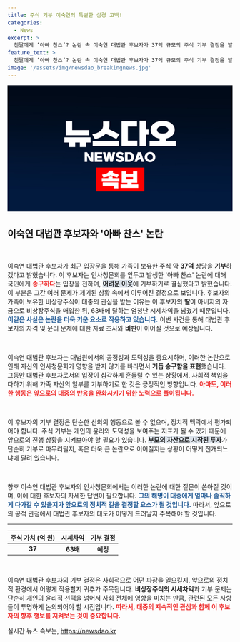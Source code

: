 ```yaml
---
title: 주식 기부 이숙연의 특별한 심경 고백!
categories:
  - News
excerpt: >
  친딸에게 ‘아빠 찬스’? 논란 속 이숙연 대법관 후보자가 37억 규모의 주식 기부 결정을 발표했습니다! 과연 진정성은?
feature_text: >
  친딸에게 ‘아빠 찬스’? 논란 속 이숙연 대법관 후보자가 37억 규모의 주식 기부 결정을 발표했습니다! 과연 진정성은?
image: '/assets/img/newsdao_breakingnews.jpg'
---
```


<p><img src="/assets/img/newsdao_breakingnews.jpg" alt="firstkoreanews 속보" /></p>

<h2 data-ke-size="size26">이숙연 대법관 후보자와 '아빠 찬스' 논란</h2>

<p data-ke-size="size16">&nbsp;</p>  

<p>이숙연 대법관 후보자가 최근 입장문을 통해 가족이 보유한 주식 약 <b>37억</b> 상당을 <b>기부</b>하겠다고 밝혔습니다. 이 후보자는 인사청문회를 앞두고 발생한 '아빠 찬스' 논란에 대해 국민에게 <b><span style="color: #ee2323;">송구하다</span></b>는 입장을 전하며, <b><span style="background-color: #21538527;">어려운 이웃</span></b>에 기부하기로 결심했다고 밝혔습니다. 이 부분은 그간 여러 문제가 제기된 상황 속에서 이루어진 결정으로 보입니다. 후보자의 가족이 보유한 비상장주식이 대중의 관심을 받는 이유는 이 후보자의 <b>딸</b>이 아버지의 자금으로 비상장주식을 매입한 뒤, 63배에 달하는 엄청난 시세차익을 남겼기 때문입니다. <b><span style="color: #1a5490;">이같은 사실은 논란을 더욱 키운 요소로 작용하고 있습니다.</span></b> 이번 사건을 통해 대법관 후보자의 자격 및 윤리 문제에 대한 자료 조사와 <b>비판</b>이 이어질 것으로 예상됩니다. </p>

<p data-ke-size="size16">&nbsp;</p>

<p>이숙연 대법관 후보자는 대법원에서의 공정성과 도덕성을 중요시하며, 이러한 논란으로 인해 자신의 인사청문회가 영향을 받지 않기를 바라면서 <b>거듭 송구함을 표현</b>했습니다. 그동안 대법관 후보자로서의 입장이 심각하게 흔들릴 수 있는 상황에서, 사회적 책임을 다하기 위해 가족 자산의 일부를 기부하기로 한 것은 긍정적인 방향입니다. <b><span style="color: #ee2323;">아마도, 이러한 행동은 앞으로의 대중의 반응을 완화시키기 위한 노력으로 풀이됩니다.</span></b> </p>

<p data-ke-size="size16">&nbsp;</p>

<p>이 후보자의 기부 결정은 단순한 선의의 행동으로 볼 수 없으며, 정치적 맥락에서 평가되어야 합니다. 주식 기부는 개인의 윤리와 도덕성을 보여주는 지표가 될 수 있기 때문에 앞으로의 진행 상황을 지켜보아야 할 필요가 있습니다. <b><span style="background-color: #21538527;">부모의 자산으로 시작된 투자</span></b>가 단순히 기부로 마무리될지, 혹은 더욱 큰 논란으로 이어질지는 상황이 어떻게 전개되느냐에 달려 있습니다. </p>

<p data-ke-size="size16">&nbsp;</p>

<p>향후 이숙연 대법관 후보자의 인사청문회에서는 이러한 논란에 대한 질문이 쏟아질 것이며, 이에 대한 후보자의 자세한 답변이 필요합니다. <b><span style="color: #1a5490;">그의 해명이 대중에게 얼마나 솔직하게 다가갈 수 있을지가 앞으로의 정치적 길을 결정할 요소가 될 것입니다.</span></b> 따라서, 앞으로의 공적 관점에서 대법관 후보자의 태도가 어떻게 드러날지 주목해야 할 것입니다. </p>

<hr />

<table style="width: 100%; border-collapse: collapse;">
    <thead>
        <tr>
            <th style="text-align: center;"><b>주식 가치 (억 원)</b></th>
            <th style="text-align: center;"><b>시세차익</b></th>
            <th style="text-align: center;"><b>기부 결정</b></th>
        </tr>
    </thead>
    <tbody>
        <tr>
            <td style="text-align: center; height: 17px;"><b>37</b></td>
            <td style="text-align: center; height: 17px;"><b>63배</b></td>
            <td style="text-align: center; height: 17px;"><b>예정</b></td>
        </tr>
    </tbody>
</table> 

<p data-ke-size="size16">&nbsp;</p> 

<p>이숙연 대법관 후보자의 기부 결정은 사회적으로 어떤 파장을 일으킬지, 앞으로의 정치적 환경에서 어떻게 작용할지 귀추가 주목됩니다. <b>비상장주식의 시세차익</b>과 기부 문제는 단순히 개인의 윤리적 선택을 넘어서 사회 전체에 영향을 미치는 만큼, 관련된 모든 사항들이 투명하게 논의되어야 할 시점입니다. <b><span style="color: #ee2323;">따라서, 대중의 지속적인 관심과 함께 이 후보자의 향후 행보를 지켜보는 것이 중요합니다.</span></b></p>
실시간 뉴스 속보는, <a href="https://newsdao.kr" rel="dofollow">https://newsdao.kr</a>



